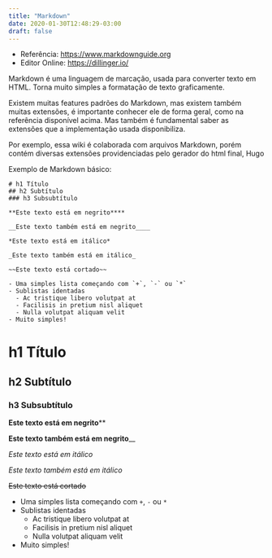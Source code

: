 ```yaml
---
title: "Markdown"
date: 2020-01-30T12:48:29-03:00
draft: false
---
```


- Referência: https://www.markdownguide.org
- Editor Online: https://dillinger.io/

Markdown é uma linguagem de marcação, usada para converter texto em HTML. Torna muito simples a formatação de texto graficamente.

Existem muitas features padrões do Markdown, mas existem também muitas extensões, é importante conhecer ele de forma geral, como na referência disponível acima. Mas também é fundamental saber as extensões que a implementação usada disponibiliza.

Por exemplo, essa wiki é colaborada com arquivos Markdown, porém contém diversas extensões providenciadas pelo gerador do html final, Hugo

Exemplo de Markdown básico:

```
# h1 Título
## h2 Subtítulo
### h3 Subsubtítulo

**Este texto está em negrito****

__Este texto também está em negrito____

*Este texto está em itálico*

_Este texto também está em itálico_

~~Este texto está cortado~~

- Uma simples lista começando com `+`, `-` ou `*`
- Sublistas identadas
  - Ac tristique libero volutpat at
  - Facilisis in pretium nisl aliquet
  - Nulla volutpat aliquam velit
- Muito simples!
```

# h1 Título
## h2 Subtítulo
### h3 Subsubtítulo

**Este texto está em negrito****

__Este texto também está em negrito____

*Este texto está em itálico*

_Este texto também está em itálico_

~~Este texto está cortado~~

- Uma simples lista começando com `+`, `-` ou `*`
- Sublistas identadas
  - Ac tristique libero volutpat at
  - Facilisis in pretium nisl aliquet
  - Nulla volutpat aliquam velit
- Muito simples!
